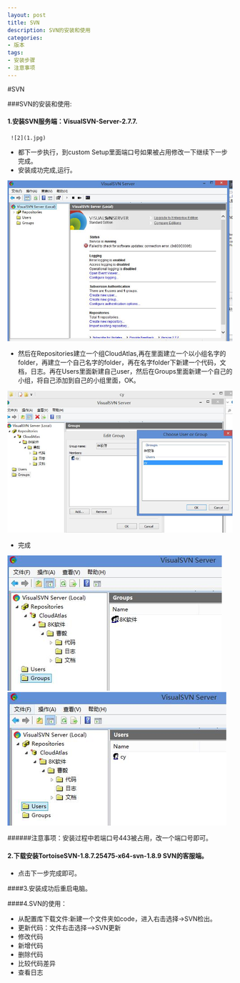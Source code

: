 ```yaml
---
layout: post
title: SVN
description: SVN的安装和使用
categories:
- 版本
tags:
- 安装步骤
- 注意事项
---
```



#SVN

###SVN的安装和使用:

#### 1.安装SVN服务端：VisualSVN-Server-2.7.7. 
	 ![2](1.jpg)
 - 都下一步执行，到custom Setup里面端口号如果被占用修改一下继续下一步完成。
 - 安装成功完成,运行。
 
![2](2.jpg)

 +  然后在Repositories建立一个组CloudAtlas,再在里面建立一个以小组名字的folder，再建立一个自己名字的folder，再在名字folder下新建一个代码，文档，日志。再在Users里面新建自己user，然后在Groups里面新建一个自己的小组，将自己添加到自己的小组里面，OK。

![2](3.jpg)


  - 完成

![2](4.jpg)
![2](5.jpg)

######注意事项：安装过程中若端口号443被占用，改一个端口号即可。




####  2.下载安装TortoiseSVN-1.8.7.25475-x64-svn-1.8.9   SVN的客服端。
+ 点击下一步完成即可。

####3.安装成功后重启电脑。

####4.SVN的使用：
+ 从配置库下载文件:新建一个文件夹如code，进入右击选择->SVN检出。
+ 更新代码：文件右击选择—>SVN更新
+ 修改代码
+ 新增代码
+ 删除代码
+ 比较代码差异
+ 查看日志




